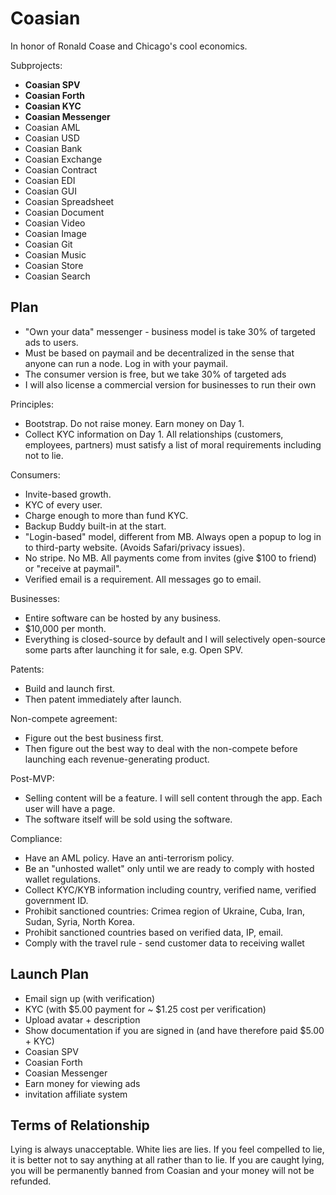 # Coasian

In honor of Ronald Coase and Chicago's cool economics.

Subprojects:

- **Coasian SPV**
- **Coasian Forth**
- **Coasian KYC**
- **Coasian Messenger**
- Coasian AML
- Coasian USD
- Coasian Bank
- Coasian Exchange
- Coasian Contract
- Coasian EDI
- Coasian GUI
- Coasian Spreadsheet
- Coasian Document
- Coasian Video
- Coasian Image
- Coasian Git
- Coasian Music
- Coasian Store
- Coasian Search

## Plan

- "Own your data" messenger - business model is take 30% of targeted ads to
  users.
- Must be based on paymail and be decentralized in the sense that anyone can run
  a node. Log in with your paymail.
- The consumer version is free, but we take 30% of targeted ads
- I will also license a commercial version for businesses to run their own

Principles:

- Bootstrap. Do not raise money. Earn money on Day 1.
- Collect KYC information on Day 1. All relationships (customers, employees,
  partners) must satisfy a list of moral requirements including not to lie.

Consumers:

- Invite-based growth.
- KYC of every user.
- Charge enough to more than fund KYC.
- Backup Buddy built-in at the start.
- "Login-based" model, different from MB. Always open a popup to log in to
  third-party website. (Avoids Safari/privacy issues).
- No stripe. No MB. All payments come from invites (give $100 to friend) or
  "receive at paymail".
- Verified email is a requirement. All messages go to email.

Businesses:

- Entire software can be hosted by any business.
- $10,000 per month.
- Everything is closed-source by default and I will selectively open-source some
  parts after launching it for sale, e.g. Open SPV.

Patents:

- Build and launch first.
- Then patent immediately after launch.

Non-compete agreement:

- Figure out the best business first.
- Then figure out the best way to deal with the non-compete before launching
  each revenue-generating product.

Post-MVP:

- Selling content will be a feature. I will sell content through the app. Each
  user will have a page.
- The software itself will be sold using the software.

Compliance:

- Have an AML policy. Have an anti-terrorism policy.
- Be an "unhosted wallet" only until we are ready to comply with hosted wallet
  regulations.
- Collect KYC/KYB information including country, verified name, verified
  government ID.
- Prohibit sanctioned countries:  Crimea region of Ukraine, Cuba, Iran, Sudan,
  Syria, North Korea.
- Prohibit sanctioned countries based on verified data, IP, email.
- Comply with the travel rule - send customer data to receiving wallet

## Launch Plan

- Email sign up (with verification)
- KYC (with $5.00 payment for ~ $1.25 cost per verification)
- Upload avatar + description
- Show documentation if you are signed in (and have therefore paid $5.00 + KYC)
- Coasian SPV
- Coasian Forth
- Coasian Messenger
- Earn money for viewing ads
- invitation affiliate system

## Terms of Relationship

Lying is always unacceptable. White lies are lies. If you feel compelled to lie,
it is better not to say anything at all rather than to lie. If you are caught
lying, you will be permanently banned from Coasian and your money will not be
refunded.

